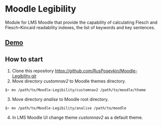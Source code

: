 # Moodle Legibility
Module for LMS Moodle that provide the capability of calculating Flesch and Flesch–Kincaid               readability indexes, the list of keywords and key sentences.

## [Demo](https://youtu.be/lbVvIAvVWDE)

## How to start
1. Clone this repository https://github.com/RusPosevkin/Moodle-Legibility.git
2. Move directory *customnav2* to Moodle themes directory.

  ```bash
  $> mv /path/to/Moodle-Legibility/customnav2 /path/to/moodle/theme
  ```
3. Move directory *analise* to Moodle root directory.

  ```bash
  $> mv /path/to/Moodle-Legibility/analise /path/to/moodle
  ```
4. In LMS Moodle UI change theme *customnav2* as a default theme.
